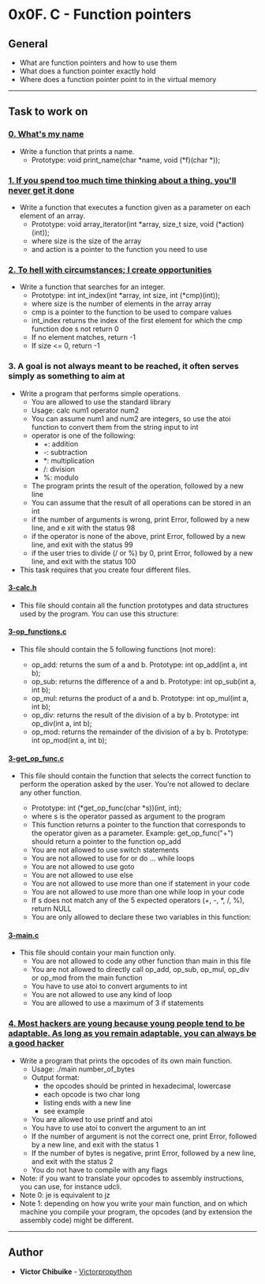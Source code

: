 # 0x0F. C - Function pointers

## General
* What are function pointers and how to use them
* What does a function pointer exactly hold
* Where does a function pointer point to in the virtual memory
---
## Task to work on

### [0. What's my name](./0-print_name.c)
* Write a function that prints a name.
  * Prototype: void print_name(char *name, void (*f)(char *));

### [1. If you spend too much time thinking about a thing, you'll never get it done](./1-array_iterator.c)
* Write a function that executes a function given as a parameter on each element of an array.
  * Prototype: void array_iterator(int *array, size_t size, void (*action)(int));
  * where size is the size of the array
  * and action is a pointer to the function you need to use

### [2. To hell with circumstances; I create opportunities](./2-int_index.c)
* Write a function that searches for an integer.
  * Prototype: int int_index(int *array, int size, int (*cmp)(int));
  * where size is the number of elements in the array array
  * cmp is a pointer to the function to be used to compare values
  * int_index returns the index of the first element for which the cmp function doe    s not return 0
  * If no element matches, return -1
  * If size <= 0, return -1

### 3. A goal is not always meant to be reached, it often serves simply as something to aim at 
* Write a program that performs simple operations.
  * You are allowed to use the standard library
  * Usage: calc num1 operator num2
  * You can assume num1 and num2 are integers, so use the atoi function to convert     them from the string input to int
  * operator is one of the following:
    * +: addition
    * -: subtraction
    * *: multiplication
    * /: division
    * %: modulo
  * The program prints the result of the operation, followed by a new line
  * You can assume that the result of all operations can be stored in an int
  * if the number of arguments is wrong, print Error, followed by a new line, and e    xit with the status 98
  * if the operator is none of the above, print Error, followed by a new line, and     exit with the status 99
  * if the user tries to divide (/ or %) by 0, print Error, followed by a new line,    and exit with the status 100
* This task requires that you create four different files.

#### [3-calc.h](./3-calc.h)
* This file should contain all the function prototypes and data structures used by the program. You can use this structure:

#### [3-op_functions.c](./3-op_functions.c)
* This file should contain the 5 following functions (not more):

  * op_add: returns the sum of a and b. Prototype: int op_add(int a, int b);
  * op_sub: returns the difference of a and b. Prototype: int op_sub(int a, int b);
  * op_mul: returns the product of a and b. Prototype: int op_mul(int a, int b);
  * op_div: returns the result of the division of a by b. Prototype: int op_div(int a, int b);
  * op_mod: returns the remainder of the division of a by b. Prototype: int op_mod(int a, int b);

#### [3-get_op_func.c](./3-get_op_func.c)
* This file should contain the function that selects the correct function to perform the operation asked by the user. You’re not allowed to declare any other function.

  * Prototype: int (*get_op_func(char *s))(int, int);
  * where s is the operator passed as argument to the program
  * This function returns a pointer to the function that corresponds to the operator given as a parameter. Example: get_op_func("+") should return a pointer to the function op_add
  * You are not allowed to use switch statements
  * You are not allowed to use for or do ... while loops
  * You are not allowed to use goto
  * You are not allowed to use else
  * You are not allowed to use more than one if statement in your code
  * You are not allowed to use more than one while loop in your code
  * If s does not match any of the 5 expected operators (+, -, *, /, %), return NULL
  * You are only allowed to declare these two variables in this function:

#### [3-main.c](./3-main.c)
* This file should contain your main function only.
  * You are not allowed to code any other function than main in this file
  * You are not allowed to directly call op_add, op_sub, op_mul, op_div or op_mod from the main function
  * You have to use atoi to convert arguments to int
  * You are not allowed to use any kind of loop
  * You are allowed to use a maximum of 3 if statements

### [4. Most hackers are young because young people tend to be adaptable. As long as you remain adaptable, you can always be a good hacker](./100-main_opcodes.c)
* Write a program that prints the opcodes of its own main function.
  * Usage: ./main number_of_bytes
  * Output format:
    * the opcodes should be printed in hexadecimal, lowercase
    * each opcode is two char long
    * listing ends with a new line
    * see example
  * You are allowed to use printf and atoi
  * You have to use atoi to convert the argument to an int
  * If the number of argument is not the correct one, print Error, followed by a new line, and exit with the status 1
  * If the number of bytes is negative, print Error, followed by a new line, and exit with the status 2
  * You do not have to compile with any flags
* Note: if you want to translate your opcodes to assembly instructions, you can use, for instance udcli.
* Note 0: je is equivalent to jz
* Note 1: depending on how you write your main function, and on which machine you compile your program, the opcodes (and by extension the assembly code) might be different.
---
## Author
* **Victor Chibuike** - [Victorpropython](https://github.com/victorpropython)


















